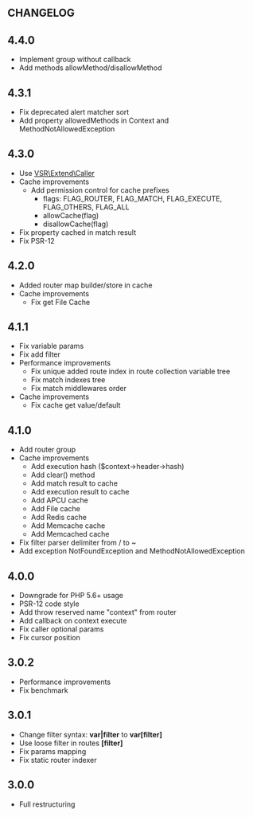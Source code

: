 CHANGELOG
---

## 4.4.0
- Implement group without callback
- Add methods allowMethod/disallowMethod

## 4.3.1
- Fix deprecated alert matcher sort
- Add property allowedMethods in Context and MethodNotAllowedException

## 4.3.0
- Use [VSR\\Extend\\Caller](https://github.com/vitorsreis/extend-caller)
- Cache improvements
  - Add permission control for cache prefixes
    - flags: FLAG_ROUTER, FLAG_MATCH, FLAG_EXECUTE, FLAG_OTHERS, FLAG_ALL
    - allowCache(flag)
    - disallowCache(flag)
- Fix property cached in match result
- Fix PSR-12

## 4.2.0
- Added router map builder/store in cache
- Cache improvements
  - Fix get File Cache

## 4.1.1
- Fix variable params
- Fix add filter
- Performance improvements
  - Fix unique added route index in route collection variable tree
  - Fix match indexes tree
  - Fix match middlewares order
- Cache improvements
  - Fix cache get value/default

## 4.1.0
- Add router group
- Cache improvements
  - Add execution hash ($context->header->hash)
  - Add clear() method
  - Add match result to cache
  - Add execution result to cache
  - Add APCU cache
  - Add File cache
  - Add Redis cache
  - Add Memcache cache
  - Add Memcached cache
- Fix filter parser delimiter from / to ~
- Add exception NotFoundException and MethodNotAllowedException

## 4.0.0
- Downgrade for PHP 5.6+ usage
- PSR-12 code style
- Add throw reserved name "context" from router
- Add callback on context execute
- Fix caller optional params
- Fix cursor position

## 3.0.2
- Performance improvements
- Fix benchmark

## 3.0.1
- Change filter syntax: **var|filter** to **var\[filter]**
- Use loose filter in routes **\[filter]**
- Fix params mapping
- Fix static router indexer

## 3.0.0
- Full restructuring
